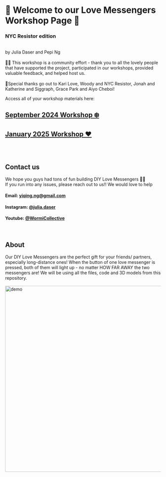# 💖 Welcome to our Love Messengers Workshop Page 💖
### **NYC Resistor edition** 
<br>
by Julia Daser and Pepi Ng
<br>
<br>
👯‍♀️ This workshop is a community effort - thank you to all the lovely people that have supported the project, 
participated in our workshops, provided valuable feedback, and helped host us. 
<br>
<br>
🥰Special thanks go out to Kari Love, Woody and NYC Resistor, Jonah and Katherine and Siggraph, Grace Park and Aiyo Cheboi!
<br>

Access all of your workshop materials here:
## [September 2024 Workshop ❄️](./Sep%202024)
## [January 2025 Workshop ❤️](./Jan%202025)


<br>
<br>

## Contact us
We hope you guys had tons of fun building  DIY Love Messengers 💙🧡  <br>
If you run into any issues, please reach out to us!! We would love to help
<br>
#### Email:  yiqing.ng@gmail.com
#### Instagram: [@julia.daser](https://www.instagram.com/julia.daser/)
#### Youtube: [@WormiCollective](https://www.youtube.com/@WormiCollective)

<br>

## About 
Our DIY Love Messengers are the perfect gift for your friends/ partners, especially long-distance ones! When the button of one love messenger is pressed, both of them will light up - no matter HOW FAR AWAY the two messengers are! We will be using all the files, code and 3D models from this repository.
<br>
<br>
<img src="Media/gif.gif" alt="demo" width="600"/>
<br>
<br>
